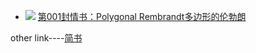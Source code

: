 * ![](https://mmbiz.qpic.cn/mmbiz_png/E18Fh20CEibgLPgrFcsYvzWic3ib4rlzaILaHjqWD8RbJBeKarjJxOib8kMNBmlvZ8cwn5LPrqzOl9yfBia9pK625FQ/640?wx_fmt=png&tp=webp&wxfrom=5&wx_lazy=1&wx_co=1) [第001封情书：Polygonal Rembrandt多边形的伦勃朗](https://mp.weixin.qq.com/s/MxBzbnRH8y8VWvGPdmtNcQ)


other link----[简书](https://www.jianshu.com/u/41dc7d44f542)

